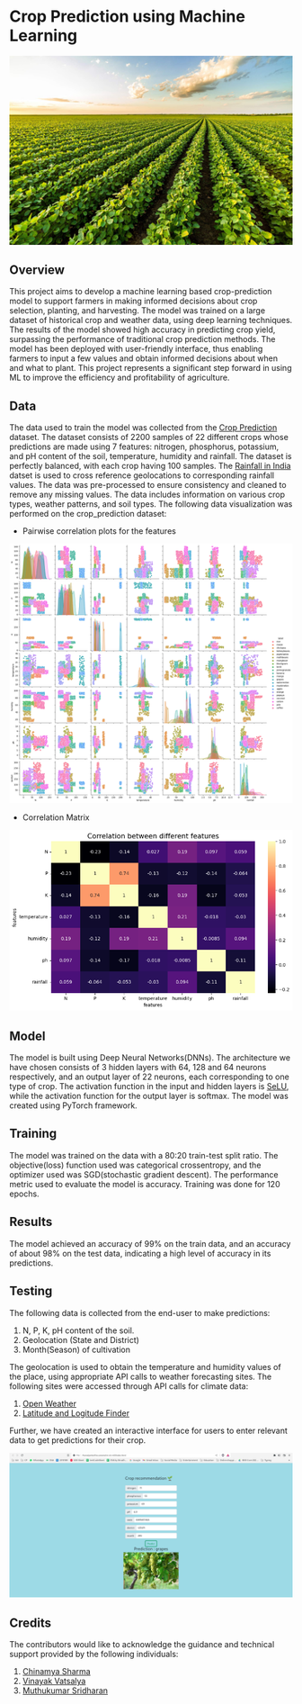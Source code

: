 # Crop Prediction using Machine Learning

![crops](crops.jpeg)

## Overview

This project aims to develop a machine learning based crop-prediction model to support farmers in making informed decisions about crop selection, planting, and harvesting. The model was trained on a large dataset of historical crop and weather data, using deep learning techniques. The results of the model showed high accuracy in predicting crop yield, surpassing the performance of traditional crop prediction methods. The model has been deployed with user-friendly interface, thus enabling farmers to input a few values and obtain informed decisions about when and what to plant. This project represents a significant step forward in using ML to improve the efficiency and profitability of agriculture.

## Data

The data used to train the model was collected from the [Crop Prediction](https://www.kaggle.com/datasets/atharvaingle/crop-recommendation-dataset) dataset. The dataset consists of 2200 samples of 22 different crops whose predictions are made using 7 features: nitrogen, phosphorus, potassium, and pH content of the soil, temperature, humidity and rainfall. The dataset is perfectly balanced, with each crop having 100 samples. The [Rainfall in India](https://www.kaggle.com/datasets/rajanand/rainfall-in-india) datset is used to cross reference geolocations to corresponding rainfall values. The data was pre-processed to ensure consistency and cleaned to remove any missing values. The data includes information on various crop types, weather patterns, and soil types. The following data visualization was performed on the crop_prediction dataset:

- Pairwise correlation plots for the features

![data_visual1](data_visual1.png)

- Correlation Matrix

![correlation_matrix](correlation_matrix.png)

## Model

The model is built using Deep Neural Networks(DNNs). The architecture we have chosen consists of 3 hidden layers with 64, 128 and 64 neurons respectively, and an output layer of 22 neurons, each corresponding to one type of crop. The activation function in the input and hidden layers is [SeLU](https://pytorch.org/docs/stable/generated/torch.nn.SELU.html), while the activation function for the output layer is softmax. The model was created using PyTorch framework.

## Training

The model was trained on the data with a 80:20 train-test split ratio. The objective(loss) function used was categorical crossentropy, and the optimizer used was SGD(stochastic gradient descent). The performance metric used to evaluate the model is accuracy. Training was done for 120 epochs.

## Results

The model achieved an accuracy of 99% on the train data, and an accuracy of about 98% on the test data, indicating a high level of accuracy in its predictions.

<!-- The vizualization of the performance is shown as follows: -->

## Testing

The following data is collected from the end-user to make predictions:

1. N, P, K, pH content of the soil.
2. Geolocation (State and District)
3. Month(Season) of cultivation

The geolocation is used to obtain the temperature and humidity values of the place, using appropriate API calls to weather forecasting sites. The following sites were accessed through API calls for climate data:

1. [Open Weather](http://api.openweathermap.org/)
2. [Latitude and Logitude Finder](https://www.latlong.net)

Further, we have created an interactive interface for users to enter relevant data to get predictions for their crop.

![Preview](preview2.png)


## Credits

The contributors would like to acknowledge the guidance and technical support provided by the following individuals:

1. [Chinamya Sharma](https://github.com/ChinmayaSharma-hue)
2. [Vinayak Vatsalya](https://github.com/vinayakj02)
3. [Muthukumar Sridharan](https://github.com/BenzeneAlcohol)